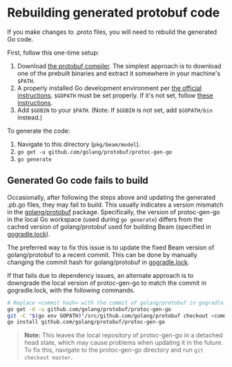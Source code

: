 <!--
    Licensed to the Apache Software Foundation (ASF) under one
    or more contributor license agreements.  See the NOTICE file
    distributed with this work for additional information
    regarding copyright ownership.  The ASF licenses this file
    to you under the Apache License, Version 2.0 (the
    "License"); you may not use this file except in compliance
    with the License.  You may obtain a copy of the License at

      http://www.apache.org/licenses/LICENSE-2.0

    Unless required by applicable law or agreed to in writing,
    software distributed under the License is distributed on an
    "AS IS" BASIS, WITHOUT WARRANTIES OR CONDITIONS OF ANY
    KIND, either express or implied.  See the License for the
    specific language governing permissions and limitations
    under the License.
-->

# Rebuilding generated protobuf code

If you make changes to .proto files, you will need to rebuild the generated Go code.

First, follow this one-time setup:

1. Download [the protobuf compiler](https://github.com/google/protobuf/releases).
   The simplest approach is to download one of the prebuilt binaries and extract
   it somewhere in your machine's `$PATH`.
1. A properly installed Go development environment per [the official
   instructions](https://golang.org/doc/install). `$GOPATH` must be set properly.
   If it's not set, follow
   [these instructions](https://github.com/golang/go/wiki/SettingGOPATH).
1. Add `$GOBIN` to your `$PATH`. (Note: If `$GOBIN` is not set, add `$GOPATH/bin`
   instead.)

To generate the code:

1. Navigate to this directory (`pkg/beam/model`).
1. `go get -u github.com/golang/protobuf/protoc-gen-go`
1. `go generate`

## Generated Go code fails to build

Occasionally, after following the steps above and updating the generated .pb.go
files, they may fail to build. This usually indicates a version mismatch in the
[golang/protobuf](https://github.com/golang/protobuf) package. Specifically,
the version of protoc-gen-go in the local Go workspace (used during
`go generate`) differs from the cached version of golang/protobuf used for
building Beam (specified in [gogradle.lock](https://github.com/apache/beam/blob/master/sdks/go/gogradle.lock)).

The preferred way to fix this issue is to update the fixed Beam version of
golang/protobuf to a recent commit. This can be done by manually changing the
commit hash for golang/protobuf in [gogradle.lock](https://github.com/apache/beam/blob/master/sdks/go/gogradle.lock).

If that fails due to dependency issues, an alternate approach is to downgrade
the local version of protoc-gen-go to match the commit in gogradle.lock, with
the following commands.

```bash
# Replace <commit hash> with the commit of golang/protobuf in gogradle.lock.
go get -d -u github.com/golang/protobuf/protoc-gen-go
git -C "$(go env GOPATH)"/src/github.com/golang/protobuf checkout <commit hash>
go install github.com/golang/protobuf/protoc-gen-go
```
> **Note:** This leaves the local repository of protoc-gen-go in a detached
> head state, which may cause problems when updating it in the future. To fix
> this, navigate to the protoc-gen-go directory and run `git checkout master`.

